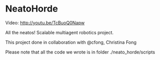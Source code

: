 NeatoHorde
==========
Video: http://youtu.be/TcBuoQ0Napw

All the neatos!
Scalable multiagent robotics project.

This project done in collaboration with @cfong, Christina Fong

Please note that all the code we wrote is in folder ./neato_horde/scripts

